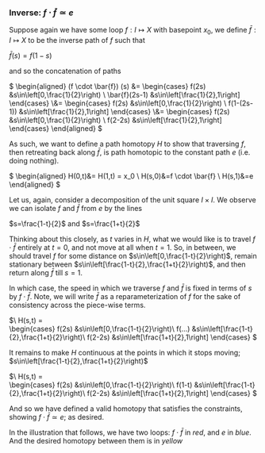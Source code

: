 ### Inverse: $f \cdot \bar{f} \simeq e$

Suppose again we have some loop $f:I\mapsto X$ with basepoint $x_0$, we define $\bar{f}:I\mapsto X$ to be the inverse path of $f$ such that

$\bar{f}(s)=f(1-s)$

and so the concatenation of paths

$
\begin{aligned}
(f \cdot \bar{f}) (s)
&= 
\begin{cases}
   f(2s) &s\in\left[0,\frac{1}{2}\right) \\
   \bar{f}(2s-1) &s\in\left[\frac{1}{2},1\right] 
\end{cases}
\\&= 
\begin{cases}
   f(2s) &s\in\left[0,\frac{1}{2}\right) \\
   f(1-(2s-1)) &s\in\left[\frac{1}{2},1\right] 
\end{cases}
\\&=
\begin{cases}
   f(2s) &s\in\left[0,\frac{1}{2}\right) \\
   f(2-2s) &s\in\left[\frac{1}{2},1\right] 
\end{cases}
\end{aligned}
$

As such, we want to define a path homotopy $H$ to show that traversing $f$, then retreating back along $\bar{f}$, is path homotopic to
the constant path $e$ (i.e. doing nothing).

$
\begin{aligned}
H(0,t)&= H(1,t) = x_0 \\
H(s,0)&=f \cdot \bar{f} \\ 
H(s,1)&=e
\end{aligned}
$

Let us, again, consider a decomposition of the unit square $I \times I$. We observe we can isolate $f$ and $\bar{f}$ from $e$ by the lines

$s=\frac{1-t}{2}$ and $s=\frac{1+t}{2}$

Thinking about this closely, as $t$ varies in $H$, what we would like is to travel $f \cdot \bar{f}$ entirely at $t=0$, and not move at all when $t=1$.
So, in between, we should travel $f$ for some distance on $s\in\left[0,\frac{1-t}{2}\right)$, remain stationary between $s\in\left[\frac{1-t}{2},\frac{1+t}{2}\right)$, and then return along $\bar{f}$ till $s=1$.

In which case, the speed in which we traverse $f$ and $\bar{f}$ is fixed in terms of $s$ by $f \cdot \bar{f}$. 
Note, we will write $\bar{f}$ as a reparameterization of $f$ for the sake of consistency across the piece-wise terms.

$\\
H(s,t) =  
\begin{cases}
   f(2s) &s\in\left[0,\frac{1-t}{2}\right)\\
   f(...) &s\in\left[\frac{1-t}{2},\frac{1+t}{2}\right)\\
   f(2-2s) &s\in\left[\frac{1+t}{2},1\right]
\end{cases}
$

It remains to make $H$ continuous at the points in which it stops moving; $s\in\left[\frac{1-t}{2},\frac{1+t}{2}\right)$

$\\
H(s,t) =  
\begin{cases}
   f(2s) &s\in\left[0,\frac{1-t}{2}\right)\\
   f(1-t) &s\in\left[\frac{1-t}{2},\frac{1+t}{2}\right)\\
   f(2-2s) &s\in\left[\frac{1+t}{2},1\right]
\end{cases}
$

And so we have defined a valid homotopy that satisfies the constraints, showing $f \cdot \bar{f} \simeq e$; as desired.

In the illustration that follows, we have two loops: $f \cdot \bar{f}$ in *red*, and $e$ in *blue*. And the desired homotopy between them is in *yellow*